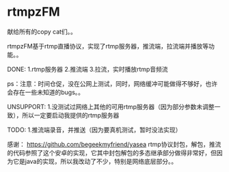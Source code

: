 # rtmpzFM

献给所有的copy cat们。。

rtmpzFM基于rtmp直播协议，实现了rtmp服务器，推流端，拉流端并播放等功能。。

DONE:
1.rtmp服务器
2.推流端
3.拉流，实时播放rtmp音频流

ps：注意：时间仓促，没在公网上测试，同时，网络缓冲可能做得不够好，也许会存在一些未知道的bugs。。

UNSUPPORT:
1.没测试过网络上其他的可用rtmp服务器（因为部分参数未调整一致），所以一定要启动我提供的rtmp服务器


TODO:
1.推流端录音，并推送（因为要真机测试，暂时没法实现）


感谢：
https://github.com/begeekmyfriend/yasea
rtmp协议封包，解包，推流的代码参照了这个安卓的实现，它其中封包解包的多态继承部分做得非常好，但因为它是java的实现，所以我改动了不少，特别是网络底层部分。。
